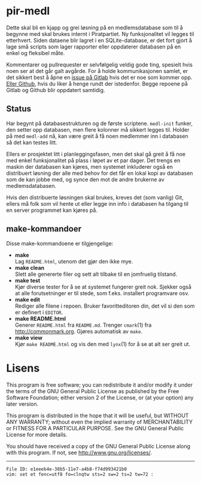 pir-medl
========

Dette skal bli en kjapp og grei løsning på en medlemsdatabase som til å 
begynne med skal brukes internt i Piratpartiet. Ny funksjonalitet vil 
legges til etterhvert. Siden dataene blir lagret i en SQLite-database, 
er det fort gjort å lage små scripts som lager rapporter eller 
oppdaterer databasen på en enkel og fleksibel måte.

Kommentarer og pullrequester er selvfølgelig veldig gode ting, spesielt 
hvis noen ser at det går galt avgårde. For å holde kommunikasjonen 
samlet, er det sikkert best å åpne en [issue på 
Gitlab](https://gitlab.com/piratpartiet/pir-medl/issues) hvis det er noe 
som kommer opp. [Eller 
Github](https://github.com/piratpartiet/pir-medl/issues), hvis du liker 
å henge rundt der istedenfor. Begge repoene på Gitlab og Github blir 
oppdatert samtidig.

Status
------

Har begynt på databasestrukturen og de første scriptene. `medl-init` 
funker, den setter opp databasen, men flere kolonner må sikkert legges 
til. Holder på med `medl-add` nå, kan være greit å få noen medlemmer inn 
i databasen så det kan testes litt.

Ellers er prosjektet litt i planleggingsfasen, men det skal gå greit å 
få noe med enkel funksjonalitet på plass i løpet av et par dager. Det 
trengs en maskin der databasen kan kjøres, men systemet inkluderer også 
en distribuert løsning der alle med behov for det får en lokal kopi av 
databasen som de kan jobbe med, og synce den mot de andre brukerne av 
medlemsdatabasen.

Hvis den distribuerte løsningen skal brukes, kreves det (som vanlig) 
Git, ellers må folk som vil hente ut eller legge inn info i databasen ha 
tilgang til en server programmet kan kjøres på.

make-kommandoer
---------------

Disse make-kommandoene er tilgjengelige:

- **make**<br />
  Lag `README.html`, utenom det gjør den ikke mye.
- **make clean**<br />
  Slett alle genererte filer og sett alt tilbake til en jomfruelig 
  tilstand.
- **make test**<br />
  Kjør diverse tester for å se at systemet fungerer greit nok. Sjekker 
  også at alle forutsetninger er til stede, som f.eks. installert 
  programvare osv.
- **make edit**<br />
  Rediger alle filene i repoen. Bruker favoritteditoren din, det vil si 
  den som er definert i `EDITOR`.
- **make README.html**<br />
  Generer `README.html` fra `README.md`. Trenger `cmark`(1) fra 
  <http://commonmark.org>. Gjøres automatisk av `make`.
- **make view**<br />
  Kjør `make README.html` og vis den med `lynx`(1) for å se at alt ser 
  greit ut.

Lisens
======

This program is free software; you can redistribute it and/or modify it 
under the terms of the GNU General Public License as published by the 
Free Software Foundation; either version 2 of the License, or (at your 
option) any later version.

This program is distributed in the hope that it will be useful, but 
WITHOUT ANY WARRANTY; without even the implied warranty of 
MERCHANTABILITY or FITNESS FOR A PARTICULAR PURPOSE.
See the GNU General Public License for more details.

You should have received a copy of the GNU General Public License along 
with this program.
If not, see <http://www.gnu.org/licenses/>.

---

    File ID: e1eeeb4e-38b5-11e7-a4b8-f74d993421b0
    vim: set et fenc=utf8 fo=clnqtw sts=2 sw=2 ts=2 tw=72 :
